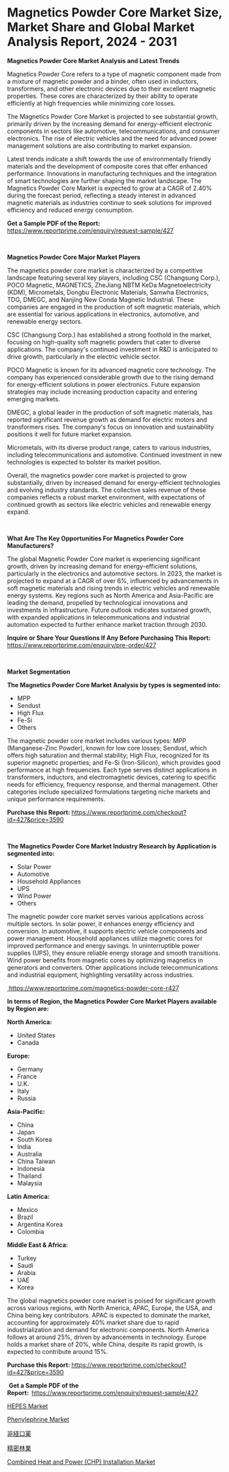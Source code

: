 <p><h1>Magnetics Powder Core Market Size, Market Share and Global Market Analysis Report, 2024 - 2031</h1></p><p><strong>Magnetics Powder Core Market Analysis and Latest Trends</strong></p>
<p><p>Magnetics Powder Core refers to a type of magnetic component made from a mixture of magnetic powder and a binder, often used in inductors, transformers, and other electronic devices due to their excellent magnetic properties. These cores are characterized by their ability to operate efficiently at high frequencies while minimizing core losses. </p><p>The Magnetics Powder Core Market is projected to see substantial growth, primarily driven by the increasing demand for energy-efficient electronic components in sectors like automotive, telecommunications, and consumer electronics. The rise of electric vehicles and the need for advanced power management solutions are also contributing to market expansion. </p><p>Latest trends indicate a shift towards the use of environmentally friendly materials and the development of composite cores that offer enhanced performance. Innovations in manufacturing techniques and the integration of smart technologies are further shaping the market landscape. The Magnetics Powder Core Market is expected to grow at a CAGR of 2.40% during the forecast period, reflecting a steady interest in advanced magnetic materials as industries continue to seek solutions for improved efficiency and reduced energy consumption.</p></p>
<p><strong>Get a Sample PDF of the Report:&nbsp;</strong> <a href="https://www.reportprime.com/enquiry/request-sample/427">https://www.reportprime.com/enquiry/request-sample/427</a></p>
<p>&nbsp;</p>
<p><strong>Magnetics Powder Core Major Market Players</strong></p>
<p><p>The magnetics powder core market is characterized by a competitive landscape featuring several key players, including CSC (Changsung Corp.), POCO Magnetic, MAGNETICS, ZheJiang NBTM KeDa Magnetoelectricity (KDM), Micrometals, Dongbu Electronic Materials, Samwha Electronics, TDG, DMEGC, and Nanjing New Conda Magnetic Industrial. These companies are engaged in the production of soft magnetic materials, which are essential for various applications in electronics, automotive, and renewable energy sectors.</p><p>CSC (Changsung Corp.) has established a strong foothold in the market, focusing on high-quality soft magnetic powders that cater to diverse applications. The company's continued investment in R&D is anticipated to drive growth, particularly in the electric vehicle sector.</p><p>POCO Magnetic is known for its advanced magnetic core technology. The company has experienced considerable growth due to the rising demand for energy-efficient solutions in power electronics. Future expansion strategies may include increasing production capacity and entering emerging markets.</p><p>DMEGC, a global leader in the production of soft magnetic materials, has reported significant revenue growth as demand for electric motors and transformers rises. The company's focus on innovation and sustainability positions it well for future market expansion.</p><p>Micrometals, with its diverse product range, caters to various industries, including telecommunications and automotive. Continued investment in new technologies is expected to bolster its market position.</p><p>Overall, the magnetics powder core market is projected to grow substantially, driven by increased demand for energy-efficient technologies and evolving industry standards. The collective sales revenue of these companies reflects a robust market environment, with expectations of continued growth as sectors like electric vehicles and renewable energy expand.</p></p>
<p>&nbsp;</p>
<p><strong>What Are The Key Opportunities For Magnetics Powder Core Manufacturers?</strong></p>
<p><p>The global Magnetic Powder Core market is experiencing significant growth, driven by increasing demand for energy-efficient solutions, particularly in the electronics and automotive sectors. In 2023, the market is projected to expand at a CAGR of over 6%, influenced by advancements in soft magnetic materials and rising trends in electric vehicles and renewable energy systems. Key regions such as North America and Asia-Pacific are leading the demand, propelled by technological innovations and investments in infrastructure. Future outlook indicates sustained growth, with expanded applications in telecommunications and industrial automation expected to further enhance market traction through 2030.</p></p>
<p><strong>Inquire or Share Your Questions If Any Before Purchasing This Report:</strong> <a href="https://www.reportprime.com/enquiry/pre-order/427">https://www.reportprime.com/enquiry/pre-order/427</a></p>
<p>&nbsp;</p>
<p><strong>Market Segmentation</strong></p>
<p><strong>The Magnetics Powder Core Market Analysis by types is segmented into:</strong></p>
<p><ul><li>MPP</li><li>Sendust</li><li>High Flux</li><li>Fe-Si</li><li>Others</li></ul></p>
<p><p>The magnetic powder core market includes various types: MPP (Manganese-Zinc Powder), known for low core losses; Sendust, which offers high saturation and thermal stability; High Flux, recognized for its superior magnetic properties; and Fe-Si (Iron-Silicon), which provides good performance at high frequencies. Each type serves distinct applications in transformers, inductors, and electromagnetic devices, catering to specific needs for efficiency, frequency response, and thermal management. Other categories include specialized formulations targeting niche markets and unique performance requirements.</p></p>
<p><strong>Purchase this Report:&nbsp;</strong><a href="https://www.reportprime.com/checkout?id=427&price=3590">https://www.reportprime.com/checkout?id=427&price=3590</a></p>
<p>&nbsp;</p>
<p><strong>The Magnetics Powder Core Market Industry Research by Application is segmented into:</strong></p>
<p><ul><li>Solar Power</li><li>Automotive</li><li>Household Appliances</li><li>UPS</li><li>Wind Power</li><li>Others</li></ul></p>
<p><p>The magnetic powder core market serves various applications across multiple sectors. In solar power, it enhances energy efficiency and conversion. In automotive, it supports electric vehicle components and power management. Household appliances utilize magnetic cores for improved performance and energy savings. In uninterruptible power supplies (UPS), they ensure reliable energy storage and smooth transitions. Wind power benefits from magnetic cores by optimizing magnetics in generators and converters. Other applications include telecommunications and industrial equipment, highlighting versatility across industries.</p></p>
<p><a href="https://www.reportprime.com/magnetics-powder-core-r427">&nbsp;https://www.reportprime.com/magnetics-powder-core-r427</a></p>
<p><strong>In terms of Region, the Magnetics Powder Core Market Players available by Region are:</strong></p>
<p>
    <p> <strong> North America: </strong>
        <ul>
            <li>United States</li>
            <li>Canada</li>
        </ul>
        </p> 
    <p> <strong> Europe: </strong>
        <ul>
            <li>Germany</li>
            <li>France</li>
            <li>U.K.</li>
            <li>Italy</li>
            <li>Russia</li>
        </ul>
        </p> 
    <p> <strong> Asia-Pacific: </strong>
        <ul>
            <li>China</li>
            <li>Japan</li>
            <li>South Korea</li>
            <li>India</li>
            <li>Australia</li>
            <li>China Taiwan</li>
            <li>Indonesia</li>
            <li>Thailand</li>
            <li>Malaysia</li>
        </ul>
        </p> 
    <p> <strong> Latin America: </strong>
        <ul>
            <li>Mexico</li>
            <li>Brazil</li>
            <li>Argentina Korea</li>
            <li>Colombia</li>
        </ul>
        </p> 
    <p> <strong> Middle East & Africa: </strong>
        <ul>
            <li>Turkey</li>
            <li>Saudi</li>
            <li>Arabia</li>
            <li>UAE</li>
            <li>Korea</li>
        </ul>
    </p>
    </p>
<p><p>The global magnetics powder core market is poised for significant growth across various regions, with North America, APAC, Europe, the USA, and China being key contributors. APAC is expected to dominate the market, accounting for approximately 40% market share due to rapid industrialization and demand for electronic components. North America follows at around 25%, driven by advancements in technology. Europe holds a market share of 20%, while China, despite its rapid growth, is expected to contribute around 15%.</p></p>
<p><strong>Purchase this Report: </strong><a href="https://www.reportprime.com/checkout?id=427&price=3590">https://www.reportprime.com/checkout?id=427&price=3590</a></p>
<p>&nbsp;<strong>Get a Sample PDF of the Report:&nbsp;&nbsp;</strong><a href="https://www.reportprime.com/enquiry/request-sample/427">https://www.reportprime.com/enquiry/request-sample/427</a></p>
<p><strong></strong></p>
<p><p><a href="https://github.com/BryceTownsendr/Market-Research-Report-List-6/blob/main/hepes-market.md">HEPES Market</a></p><p><a href="https://medium.com/@richard.james09789/phenylephrine-market-global-market-insights-and-regional-analysis-2024-2031-10d7642f1530">Phenylephrine Market</a></p><p><a href="https://medium.com/@rudysimonis2023/%E8%A6%AA%E5%B1%80%E6%80%A7%E8%96%AC%E5%B8%82%E5%A0%B4-2024%E5%B9%B4%E3%81%8B%E3%82%892031%E5%B9%B4%E3%81%BE%E3%81%A7%E3%81%AE%E6%9C%9F%E9%96%93%E3%81%AE%E6%A5%AD%E7%95%8C%E5%8B%95%E5%90%91%E3%81%A8%E4%BA%88%E6%B8%AC-0f119915f91d">非経口薬</a></p><p><a href="https://medium.com/@rudysimonis2023/%E3%82%B0%E3%83%AD%E3%83%BC%E3%83%90%E3%83%AB%E7%B2%BE%E5%AF%86%E6%9E%97%E6%A5%AD%E5%B8%82%E5%A0%B4%E3%81%AE%E5%8C%85%E6%8B%AC%E7%9A%84%E5%88%86%E6%9E%90-%E6%88%90%E9%95%B7%E3%83%88%E3%83%AC%E3%83%B3%E3%83%89%E3%81%A8%E5%B8%82%E5%A0%B4%E4%BA%88%E6%B8%AC-2024%E5%B9%B4-2031%E5%B9%B4-1cf5b77135f7">精密林業</a></p><p><a href="https://www.linkedin.com/pulse/comprehensive-analysis-global-combined-heat-power-chp-installation-owz9e?trackingId=gyA8A%2BxlQ4%2BIM0fRDUnGZg%3D%3D">Combined Heat and Power (CHP) Installation Market</a></p></p>